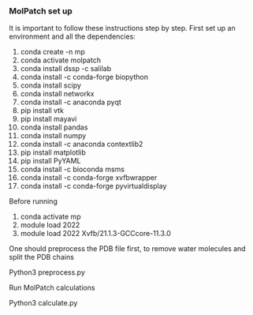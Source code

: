 ### MolPatch set up 

It is important to follow these instructions step by step. First set up an environment and all the dependencies:

1. conda create -n mp 
2. conda activate molpatch 
3. conda install dssp -c salilab
4. conda install -c conda-forge biopython
5. conda install scipy
6. conda install networkx
7. conda install -c anaconda pyqt
8. pip install vtk
9. pip install mayavi
10. conda install pandas
11. conda install numpy
12. conda install -c anaconda contextlib2
13. pip install matplotlib
14. pip install PyYAML
15. conda install -c bioconda msms
16. conda install -c conda-forge xvfbwrapper
17. conda install -c conda-forge pyvirtualdisplay

Before running

1. conda activate mp
2. module load 2022
3. module load 2022 Xvfb/21.1.3-GCCcore-11.3.0

One should preprocess the PDB file first, to remove water molecules and split the PDB chains

Python3 preprocess.py

Run MolPatch calculations

Python3 calculate.py
